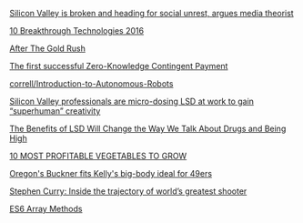 <a href="http://qz.com/626811/silicon-valley-is-broken-and-heading-for-social-unrest-argues-media-theorist/" target="_blank">Silicon Valley is broken and heading for social unrest, argues media theorist</a>

<a href="https://www.technologyreview.com/lists/technologies/2016/" target="_blank">10 Breakthrough Technologies 2016</a>

<a href="http://techcrunch.com/2016/02/28/even-peter-thiel-has-got-soul/" target="_blank">After The Gold Rush</a>

<a href="https://bitcoincore.org/en/2016/02/26/zero-knowledge-contingent-payments-announcement/" target="_blank">The first successful Zero-Knowledge Contingent Payment</a>

<a href="https://github.com/correll/Introduction-to-Autonomous-Robots" target="_blank">correll/Introduction-to-Autonomous-Robots</a>

<a href="http://www.theplaidzebra.com/silicon-valley-professionals-are-micro-dosing-lsd-at-work-to-gain-superhuman-creativity/" target="_blank">Silicon Valley professionals are micro-dosing LSD at work to gain “superhuman” creativity</a>

<a href="https://www.inverse.com/article/11958-the-benefits-of-lsd-will-change-the-way-we-talk-about-drugs-and-being-high" target="_blank">The Benefits of LSD Will Change the Way We Talk About Drugs and Being High</a>

<a href="http://www.organiclifestylemagazine.com/10-most-profitable-vegetables-to-develop-to-turn-your-planting-abilities-in-cash" target="_blank">10 MOST PROFITABLE VEGETABLES TO GROW</a>

<a href="http://www.csnbayarea.com/49ers/oregons-buckner-fits-kellys-big-body-ideal-49ers" target="_blank">Oregon's Buckner fits Kelly's big-body ideal for 49ers</a>

<a href="http://www.sfchronicle.com/warriors/article/Stephen-Curry-Inside-the-trajectory-of-world-s-6858435.php?t=71d28b03da7d4f3860&cmpid=twitter-premium" target="_blank">Stephen Curry: Inside the trajectory of world’s greatest shooter</a>

<a href="https://h3manth.com/new/blog/2014/es6-array-methods/" target="_blank">ES6 Array Methods</a>

